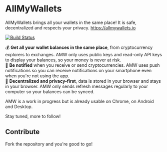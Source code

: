 # AllMyWallets

AllMyWallets brings all your wallets in the same place! It is safe, decentralized and respects your privacy. https://allmywallets.io

[![Build Status](https://travis-ci.org/allmywallets/allmywallets.svg?branch=master)](https://travis-ci.org/allmywallets/allmywallets)

💰 **Get all your wallet balances in the same place**, from cryptocurrency explorers to exchanges. AMW only uses public keys and
read-only API keys to display your balances, so your money is never at risk.<br />
🔔 **Be notified** when you receive or send cryptocurrencies. AMW uses push notifications so you can receive notifications
on your smartphone even when you're not using the app.<br />
🔑 **Decentralized and privacy-first**, data is stored in your browser and stays in your browser. AMW only sends refresh
messages regularly to your computer so your balances can be synced. 

AMW is a work in progress but is already usable on Chrome, on Android and Desktop.

Stay tuned, more to follow!

## Contribute

Fork the repository and you're good to go!
